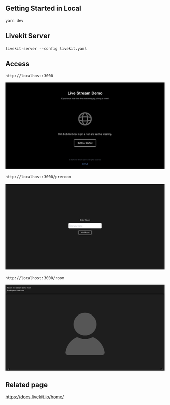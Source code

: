 ## Getting Started in Local

```
yarn dev
```

## Livekit Server

```
livekit-server --config livekit.yaml
```

## Access

```
http://localhost:3000
```

![top](public/img/top.png)

```
http://localhost:3000/preroom
```

![preroom](public/img/preroom.png)

```
http://localhost:3000/room
```

![room](public/img/room.png)

## Related page

https://docs.livekit.io/home/


